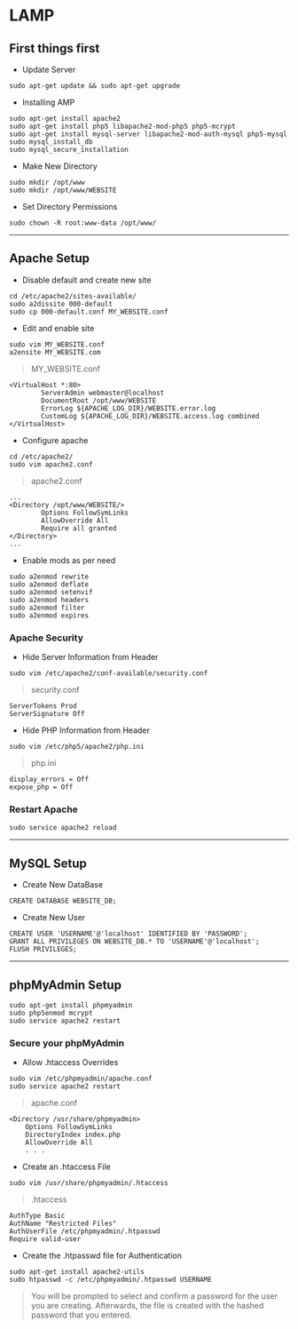 # LAMP

## First things first

* Update Server
```
sudo apt-get update && sudo apt-get upgrade
```

* Installing AMP
```
sudo apt-get install apache2
sudo apt-get install php5 libapache2-mod-php5 php5-mcrypt
sudo apt-get install mysql-server libapache2-mod-auth-mysql php5-mysql
sudo mysql_install_db
sudo mysql_secure_installation
```

* Make New Directory
```
sudo mkdir /opt/www
sudo mkdir /opt/www/WEBSITE
```

* Set Directory Permissions
```
sudo chown -R root:www-data /opt/www/
```

---

## Apache Setup

* Disable default and create new site
```
cd /etc/apache2/sites-available/
sudo a2dissite 000-default
sudo cp 000-default.conf MY_WEBSITE.conf
```

* Edit and enable site
```
sudo vim MY_WEBSITE.conf 
a2ensite MY_WEBSITE.com
```
> MY_WEBSITE.conf
```
<VirtualHost *:80>
        ServerAdmin webmaster@localhost
        DocumentRoot /opt/www/WEBSITE
        ErrorLog ${APACHE_LOG_DIR}/WEBSITE.error.log
        CustomLog ${APACHE_LOG_DIR}/WEBSITE.access.log combined
</VirtualHost>
```

*  Configure apache
```
cd /etc/apache2/
sudo vim apache2.conf 
```
> apache2.conf
```
...
<Directory /opt/www/WEBSITE/>
        Options FollowSymLinks
        AllowOverride All
        Require all granted
</Directory>
...
```

* Enable mods as per need
```
sudo a2enmod rewrite
sudo a2enmod deflate
sudo a2enmod setenvif
sudo a2enmod headers
sudo a2enmod filter
sudo a2enmod expires
```

### Apache Security

* Hide Server Information from Header
```
sudo vim /etc/apache2/conf-available/security.conf
```
> security.conf
```
ServerTokens Prod
ServerSignature Off
```

* Hide PHP Information from Header
```
sudo vim /etc/php5/apache2/php.ini
```
> php.ini
```
display_errors = Off
expose_php = Off	
```

### Restart Apache

```
sudo service apache2 reload
```

---

## MySQL Setup

* Create New DataBase
```
CREATE DATABASE WEBSITE_DB;
```

* Create New User
```
CREATE USER 'USERNAME'@'localhost' IDENTIFIED BY 'PASSWORD';
GRANT ALL PRIVILEGES ON WEBSITE_DB.* TO 'USERNAME'@'localhost';
FLUSH PRIVILEGES;
```

---

## phpMyAdmin Setup

```
sudo apt-get install phpmyadmin
sudo php5enmod mcrypt
sudo service apache2 restart
```

### Secure your phpMyAdmin

* Allow .htaccess Overrides
```
sudo vim /etc/phpmyadmin/apache.conf
sudo service apache2 restart
```
> apache.conf
```
<Directory /usr/share/phpmyadmin>
    Options FollowSymLinks
    DirectoryIndex index.php
    AllowOverride All
    . . .
```

* Create an .htaccess File
```
sudo vim /usr/share/phpmyadmin/.htaccess
```
> .htaccess
```
AuthType Basic
AuthName "Restricted Files"
AuthUserFile /etc/phpmyadmin/.htpasswd
Require valid-user
```

* Create the .htpasswd file for Authentication
```
sudo apt-get install apache2-utils
sudo htpasswd -c /etc/phpmyadmin/.htpasswd USERNAME
```
> You will be prompted to select and confirm a password for the user you are creating. Afterwards, the file is created with the hashed password that you entered.
